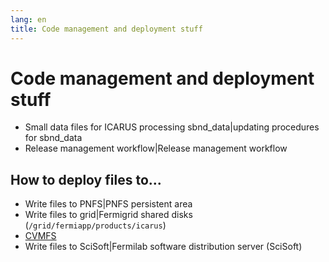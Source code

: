 ```yaml
---
lang: en
title: Code management and deployment stuff
---
```




Code management and deployment stuff
============================================================================================

-   Small data files for ICARUS processing sbnd\_data\|updating
    procedures for sbnd\_data
-   Release management workflow\|Release management workflow



How to deploy files to\...
--------------------------------------------------------------------

-   Write files to PNFS\|PNFS persistent area
-   Write files to grid\|Fermigrid shared disks
    (`/grid/fermiapp/products/icarus`)
-   [CVMFS](Write_files_to_CVMFS.html)
-   Write files to SciSoft\|Fermilab software distribution server
    (SciSoft)
